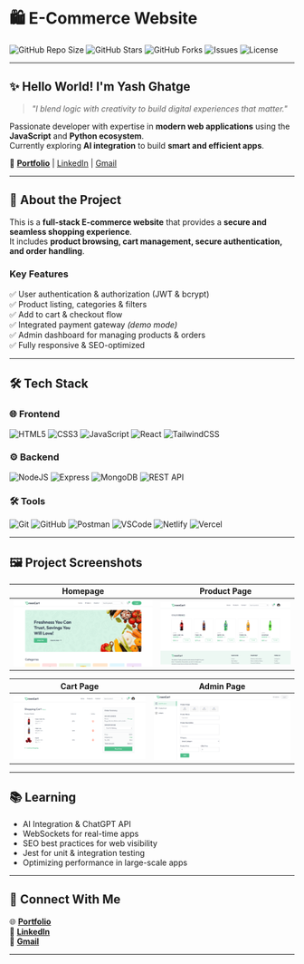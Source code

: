 # 🛍️ E-Commerce Website  

![GitHub Repo Size](https://img.shields.io/github/repo-size/Yash-Ghatge/shop_website?color=blue)
![GitHub Stars](https://img.shields.io/github/stars/Yash-Ghatge/shop_website?style=social)
![GitHub Forks](https://img.shields.io/github/forks/Yash-Ghatge/shop_website?style=social)
![Issues](https://img.shields.io/github/issues/Yash-Ghatge/shop_website)
![License](https://img.shields.io/github/license/Yash-Ghatge/shop_website?color=green)

---

## ✨ **Hello World! I'm Yash Ghatge**  
> _"I blend logic with creativity to build digital experiences that matter."_  

Passionate developer with expertise in **modern web applications** using the **JavaScript** and **Python ecosystem**.  
Currently exploring **AI integration** to build **smart and efficient apps**.  

🔗 **[Portfolio](https://my-portfolio-git-main-yash-ghatges-projects.vercel.app/)** | [LinkedIn](https://www.linkedin.com/in/yash-ghatge-4a44252a9/) | [Gmail](mailto:yashghatge012@gmail.com)

---

## 🚀 **About the Project**
This is a **full-stack E-commerce website** that provides a **secure and seamless shopping experience**.  
It includes **product browsing, cart management, secure authentication, and order handling**.  

### **Key Features**
✅ User authentication & authorization (JWT & bcrypt)  
✅ Product listing, categories & filters  
✅ Add to cart & checkout flow  
✅ Integrated payment gateway *(demo mode)*  
✅ Admin dashboard for managing products & orders  
✅ Fully responsive & SEO-optimized  

---

## 🛠 **Tech Stack**

### 🌐 **Frontend**
![HTML5](https://img.shields.io/badge/HTML5-E34F26?style=for-the-badge&logo=html5&logoColor=white)
![CSS3](https://img.shields.io/badge/CSS3-1572B6?style=for-the-badge&logo=css3&logoColor=white)
![JavaScript](https://img.shields.io/badge/JavaScript-F7DF1E?style=for-the-badge&logo=javascript&logoColor=black)
![React](https://img.shields.io/badge/React-20232A?style=for-the-badge&logo=react&logoColor=61DAFB)
![TailwindCSS](https://img.shields.io/badge/TailwindCSS-38B2AC?style=for-the-badge&logo=tailwind-css&logoColor=white)

### ⚙ **Backend**
![NodeJS](https://img.shields.io/badge/Node.js-339933?style=for-the-badge&logo=node.js&logoColor=white)
![Express](https://img.shields.io/badge/Express.js-000000?style=for-the-badge&logo=express&logoColor=white)
![MongoDB](https://img.shields.io/badge/MongoDB-4EA94B?style=for-the-badge&logo=mongodb&logoColor=white)
![REST API](https://img.shields.io/badge/REST-02569B?style=for-the-badge&logo=rest&logoColor=white)

### 🛠 **Tools**
![Git](https://img.shields.io/badge/Git-F05032?style=for-the-badge&logo=git&logoColor=white)
![GitHub](https://img.shields.io/badge/GitHub-181717?style=for-the-badge&logo=github&logoColor=white)
![Postman](https://img.shields.io/badge/Postman-FF6C37?style=for-the-badge&logo=postman&logoColor=white)
![VSCode](https://img.shields.io/badge/VS%20Code-007ACC?style=for-the-badge&logo=visualstudiocode&logoColor=white)
![Netlify](https://img.shields.io/badge/Netlify-00C7B7?style=for-the-badge&logo=netlify&logoColor=white)
![Vercel](https://img.shields.io/badge/Vercel-000000?style=for-the-badge&logo=vercel&logoColor=white)

---

## 🖼 **Project Screenshots**



| **Homepage** | **Product Page** |
|-------------|------------------|
| ![Homepage](./client/src/assets/Home.png) | ![Product](./client/src/assets/Cart.png) |

| **Cart Page** | **Admin Page** |
|--------------|-------------------|
| ![Cart](./client/src/assets/Cart1.png) | ![Checkout](./client/src/assets/admin.png) |

---

## 📚 **Learning**
- AI Integration & ChatGPT API  
- WebSockets for real-time apps  
- SEO best practices for web visibility  
- Jest for unit & integration testing  
- Optimizing performance in large-scale apps  

---

## 🤝 **Connect With Me**
🌐 [**Portfolio**](https://my-portfolio-git-main-yash-ghatges-projects.vercel.app/)  
💼 [**LinkedIn**](https://www.linkedin.com/in/yash-ghatge-4a44252a9/)  
📧 [**Gmail**](mailto:yashghatge012@gmail.com)

---
